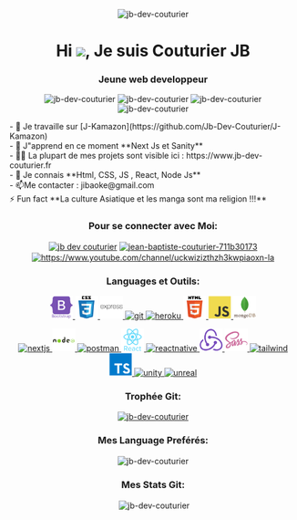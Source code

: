 


<p align="center">
  <img
    src="https://komarev.com/ghpvc/?username=jb-dev-couturier&label=Profile%20views&color=0e75b6&style=flat"
    alt="jb-dev-couturier"
  />
  <h1 align="center">Hi <img src="https://media.giphy.com/media/hvRJCLFzcasrR4ia7z/giphy.gif" width="5%">, Je suis Couturier JB</h1>
  <h3 align="center">Jeune web developpeur</h3>
  
</p>
<p align="center">
  <img
    src="https://media.giphy.com/media/XAxylRMCdpbEWUAvr8/giphy.gif"
    alt="jb-dev-couturier"
    width="15%"
  />
   <img
    src="https://media.giphy.com/media/fsEaZldNC8A1PJ3mwp/giphy.gif"
    alt="jb-dev-couturier"
    width="15%"
  />
  <img
    src="https://media.giphy.com/media/ln7z2eWriiQAllfVcn/giphy.gif"
    alt="jb-dev-couturier"
    width="15%"
  />
   <img
    src="https://media.giphy.com/media/eNAsjO55tPbgaor7ma/giphy.gif"
    alt="jb-dev-couturier"
    width="15%"
  />
</p>


<p align="left">
- 🔭 Je travaille sur [J-Kamazon](https://github.com/Jb-Dev-Couturier/J-Kamazon)</br>
- 🌱 J"apprend en ce moment **Next Js et Sanity** </br>
- 👨‍💻 La plupart de mes projets sont visible ici : https://www.jb-dev-couturier.fr </br>
- 💬 Je connais **Html, CSS, JS , React, Node Js** </br>
- 📫Me contacter : jibaoke@gmail.com </br> 
⚡ Fun fact **La culture Asiatique et les manga sont ma religion !!!**
</p>


<h3 align="center">Pour se connecter avec Moi:</h3>
<p align="center" >
  <a href="https://dev.to/jb dev couturier" target="blank"
    ><img
      align="center"
      src="https://raw.githubusercontent.com/rahuldkjain/github-profile-readme-generator/master/src/images/icons/Social/devto.svg"
      alt="jb dev couturier"
      height="30"
      width="40"
  /></a>
  <a
    href="https://linkedin.com/in/jean-baptiste-couturier-711b30173"
    target="blank"
    ><img
      align="center"
      src="https://raw.githubusercontent.com/rahuldkjain/github-profile-readme-generator/master/src/images/icons/Social/linked-in-alt.svg"
      alt="jean-baptiste-couturier-711b30173"
      height="30"
      width="40"
  /></a>
  <a
    href="https://www.youtube.com/c/https://www.youtube.com/channel/uckwizizthzh3kwpiaoxn-la"
    target="blank"
    ><img
      align="center"
      src="https://raw.githubusercontent.com/rahuldkjain/github-profile-readme-generator/master/src/images/icons/Social/youtube.svg"
      alt="https://www.youtube.com/channel/uckwizizthzh3kwpiaoxn-la"
      height="30"
      width="40"
  /></a>
</p>

<h3 align="center">Languages et Outils:</h3>
<p align="center">
  <a href="https://getbootstrap.com" target="_blank" rel="noreferrer">
    <img
      src="https://raw.githubusercontent.com/devicons/devicon/master/icons/bootstrap/bootstrap-plain-wordmark.svg"
      alt="bootstrap"
      width="40"
      height="40"
    />
  </a>
  <a href="https://www.w3schools.com/css/" target="_blank" rel="noreferrer">
    <img
      src="https://raw.githubusercontent.com/devicons/devicon/master/icons/css3/css3-original-wordmark.svg"
      alt="css3"
      width="40"
      height="40"
    />
  </a>
  <a href="https://expressjs.com" target="_blank" rel="noreferrer">
    <img
      src="https://raw.githubusercontent.com/devicons/devicon/master/icons/express/express-original-wordmark.svg"
      alt="express"
      width="40"
      height="40"
    />
  </a>
  <a href="https://git-scm.com/" target="_blank" rel="noreferrer">
    <img
      src="https://www.vectorlogo.zone/logos/git-scm/git-scm-icon.svg"
      alt="git"
      width="40"
      height="40"
    />
  </a>
  <a href="https://heroku.com" target="_blank" rel="noreferrer">
    <img
      src="https://www.vectorlogo.zone/logos/heroku/heroku-icon.svg"
      alt="heroku"
      width="40"
      height="40"
    />
  </a>
  <a href="https://www.w3.org/html/" target="_blank" rel="noreferrer">
    <img
      src="https://raw.githubusercontent.com/devicons/devicon/master/icons/html5/html5-original-wordmark.svg"
      alt="html5"
      width="40"
      height="40"
    />
  </a>
  <a
    href="https://developer.mozilla.org/en-US/docs/Web/JavaScript"
    target="_blank"
    rel="noreferrer"
  >
    <img
      src="https://raw.githubusercontent.com/devicons/devicon/master/icons/javascript/javascript-original.svg"
      alt="javascript"
      width="40"
      height="40"
    />
  </a>
  <a href="https://www.mongodb.com/" target="_blank" rel="noreferrer">
    <img
      src="https://raw.githubusercontent.com/devicons/devicon/master/icons/mongodb/mongodb-original-wordmark.svg"
      alt="mongodb"
      width="40"
      height="40"
    />
  </a>

</p>

<p align="center">
  <a href="https://nextjs.org/" target="_blank" rel="noreferrer">
    <img
      src="https://cdn.worldvectorlogo.com/logos/nextjs-2.svg"
      alt="nextjs"
      width="40"
      height="40"
    />
  </a>
  <a href="https://nodejs.org" target="_blank" rel="noreferrer">
    <img
      src="https://raw.githubusercontent.com/devicons/devicon/master/icons/nodejs/nodejs-original-wordmark.svg"
      alt="nodejs"
      width="40"
      height="40"
    />
  </a>
  <a href="https://postman.com" target="_blank" rel="noreferrer">
    <img
      src="https://www.vectorlogo.zone/logos/getpostman/getpostman-icon.svg"
      alt="postman"
      width="40"
      height="40"
    />
  </a>
  <a href="https://reactjs.org/" target="_blank" rel="noreferrer">
    <img
      src="https://raw.githubusercontent.com/devicons/devicon/master/icons/react/react-original-wordmark.svg"
      alt="react"
      width="40"
      height="40"
    />
  </a>
  <a href="https://reactnative.dev/" target="_blank" rel="noreferrer">
    <img
      src="https://reactnative.dev/img/header_logo.svg"
      alt="reactnative"
      width="40"
      height="40"
    />
  </a>
  <a href="https://redux.js.org" target="_blank" rel="noreferrer">
    <img
      src="https://raw.githubusercontent.com/devicons/devicon/master/icons/redux/redux-original.svg"
      alt="redux"
      width="40"
      height="40"
    />
  </a>
  <a href="https://sass-lang.com" target="_blank" rel="noreferrer">
    <img
      src="https://raw.githubusercontent.com/devicons/devicon/master/icons/sass/sass-original.svg"
      alt="sass"
      width="40"
      height="40"
    />
  </a>
  <a href="https://tailwindcss.com/" target="_blank" rel="noreferrer">
    <img
      src="https://www.vectorlogo.zone/logos/tailwindcss/tailwindcss-icon.svg"
      alt="tailwind"
      width="40"
      height="40"
    />
  </a>
  <a href="https://www.typescriptlang.org/" target="_blank" rel="noreferrer">
    <img
      src="https://raw.githubusercontent.com/devicons/devicon/master/icons/typescript/typescript-original.svg"
      alt="typescript"
      width="40"
      height="40"
    />
  </a>
  <a href="https://unity.com/" target="_blank" rel="noreferrer">
    <img
      src="https://www.vectorlogo.zone/logos/unity3d/unity3d-icon.svg"
      alt="unity"
      width="40"
      height="40"
    />
  </a>
  <a href="https://unrealengine.com/" target="_blank" rel="noreferrer">
    <img
      src="https://raw.githubusercontent.com/kenangundogan/fontisto/036b7eca71aab1bef8e6a0518f7329f13ed62f6b/icons/svg/brand/unreal-engine.svg"
      alt="unreal"
      width="40"
      height="40"
    />
  </a>
</p>

<h3 align="center">Trophée Git:</h3>

<p align="center">
  <a href="https://github.com/ryo-ma/github-profile-trophy"
    ><img
      src="https://github-profile-trophy.vercel.app/?username=jb-dev-couturier"
      alt="jb-dev-couturier"
  /></a>
</p>

<h3 align="center">Mes Language Preférés:</h3>
<p align="center">
  <img
    align="center"
    src="https://github-readme-stats.vercel.app/api/top-langs?username=jb-dev-couturier&show_icons=true&locale=en&layout=compact"
    alt="jb-dev-couturier"
  />
</p>

<h3 align="center">Mes Stats Git:</h3>
<p align="center">
  &nbsp;<img
    align="center"
    src="https://github-readme-stats.vercel.app/api?username=jb-dev-couturier&show_icons=true&locale=en"
    alt="jb-dev-couturier"
  />
</p>
